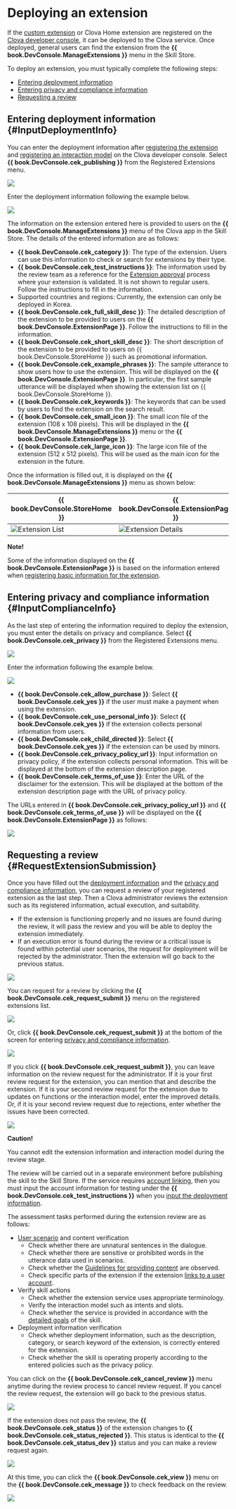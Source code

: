 # Deploying an extension
If the [custom extension](/CEK/Guides/Build_Custom_Extension.md) or Clova Home extension are registered on the [Clova developer console](/DevConsole/Guides/CEK/Register_Extension.md), it can be deployed to the Clova service. Once deployed, general users can find the extension from the **{{ book.DevConsole.ManageExtensions }}** menu in the Skill Store.

To deploy an extension, you must typically complete the following steps:

* [Entering deployment information](#InputDeploymentInfo)
* [Entering privacy and compliance information](#InputComplianceInfo)
* [Requesting a review](#RequestExtensionSubmission)

## Entering deployment information {#InputDeploymentInfo}

You can enter the deployment information after [registering the extension](/DevConsole/Guides/CEK/Register_Extension.md) and [registering an interaction model](/DevConsole/Guides/CEK/Register_Interaction_Model.md) on the Clova developer console. Select **{{ book.DevConsole.cek_publishing }}** from the Registered Extensions menu.

![](/DevConsole/Resources/Images/DevConsole-Deployment_Info_Menu.png)

Enter the deployment information following the example below.

![](/DevConsole/Resources/Images/DevConsole-Input_Deployment_Info.png)

The information on the extension entered here is provided to users on the **{{ book.DevConsole.ManageExtensions }}** menu of the Clova app in the Skill Store. The details of the entered information are as follows:

* **{{ book.DevConsole.cek_category }}**: The type of the extension. Users can use this information to check or search for extensions by their type.
* **{{ book.DevConsole.cek_test_instructions }}**: The information used by the review team as a reference for the [Extension approval](#RequestExtensionSubmission) process where your extension is validated. It is not shown to regular users. Follow the instructions to fill in the information.
* Supported countries and regions: Currently, the extension can only be deployed in Korea.
* **{{ book.DevConsole.cek_full_skill_desc }}**: The detailed description of the extension to be provided to users on the **{{ book.DevConsole.ExtensionPage }}**. Follow the instructions to fill in the information.
* **{{ book.DevConsole.cek_short_skill_desc }}**: The short description of the extension to be provided to users on {{ book.DevConsole.StoreHome }} such as promotional information.
* **{{ book.DevConsole.cek_example_phrases }}**: The sample utterance to show users how to use the extension. This will be displayed on the **{{ book.DevConsole.ExtensionPage }}**. In particular, the first sample utterance will be displayed when showing the extension list on {{ book.DevConsole.StoreHome }}.
* **{{ book.DevConsole.cek_keywords }}**: The keywords that can be used by users to find the extension on the search result.
* **{{ book.DevConsole.cek_small_icon }}**: The small icon file of the extension (108 x 108 pixels). This will be displayed in the **{{ book.DevConsole.ManageExtensions }}** menu or the **{{ book.DevConsole.ExtensionPage }}**.
* **{{ book.DevConsole.cek_large_icon }}**: The large icon file of the extension (512 x 512 pixels). This will be used as the main icon for the extension in the future.

Once the information is filled out, it is displayed on the **{{ book.DevConsole.ManageExtensions }}** menu as shown below:

| {{ book.DevConsole.StoreHome }} | {{ book.DevConsole.ExtensionPage }}   |
|-------------------|-------------------|
| ![Extension List](/DevConsole/Resources/Images/DevConsole-Store_UI_Example-Extension_Store_Home.png) | ![Extension Details](/DevConsole/Resources/Images/DevConsole-Store_UI_Example-Extension_Page.png) |

<div class="note">
  <p><strong>Note!</strong></p>
  <p>Some of the information displayed on the <strong>{{ book.DevConsole.ExtensionPage }}</strong> is based on the information entered when <a href="/DevConsole/Guides/CEK/Register_Extension.html#InputExtensionInfo">registering basic information for the extension</a>.</p>
</div>

## Entering privacy and compliance information {#InputComplianceInfo}

As the last step of entering the information required to deploy the extension, you must enter the details on privacy and compliance. Select **{{ book.DevConsole.cek_privacy }}** from the Registered Extensions menu.

![](/DevConsole/Resources/Images/DevConsole-Policy_Menu.png)

Enter the information following the example below.

![](/DevConsole/Resources/Images/DevConsole-Input_Policy.png)

* **{{ book.DevConsole.cek_allow_purchase }}**: Select **{{ book.DevConsole.cek_yes }}** if the user must make a payment when using the extension.
* **{{ book.DevConsole.cek_use_personal_info }}**: Select **{{ book.DevConsole.cek_yes }}** if the extension collects personal information from users.
* **{{ book.DevConsole.cek_child_directed }}**: Select **{{ book.DevConsole.cek_yes }}** if the extension can be used by minors.
* **{{ book.DevConsole.cek_privacy_policy_url }}**: Input information on privacy policy, if the extension collects personal information. This will be displayed at the bottom of the extension description page.
* **{{ book.DevConsole.cek_terms_of_use }}**: Enter the URL of the disclaimer for the extension. This will be displayed at the bottom of the extension description page with the URL of privacy policy.

The URLs entered in **{{ book.DevConsole.cek_privacy_policy_url }}** and **{{ book.DevConsole.cek_terms_of_use }}** will be displayed on the **{{ book.DevConsole.ExtensionPage }}** as follows:

![](/DevConsole/Resources/Images/DevConsole-Store_UI_Example-Extension_Policy.png)

## Requesting a review {#RequestExtensionSubmission}

Once you have filled out the [deployment information](#InputDeploymentInfo) and the [privacy and compliance information](#InputComplianceInfo), you can request a review of your registered extension as the last step. Then a Clova administrator reviews the extension such as its registered information, actual execution, and suitability.

* If the extension is functioning properly and no issues are found during the review, it will pass the review and you will be able to deploy the extension immediately.
* If an execution error is found during the review or a critical issue is found within potential user scenarios, the request for deployment will be rejected by the administrator. Then the extension will go back to the previous status.

![](/DevConsole/Resources/Images/DevConsole-Extension_Submission_Process.png)

You can request for a review by clicking the **{{ book.DevConsole.cek_request_submit }}** menu on the registered extensions list.

![](/DevConsole/Resources/Images/DevConsole-Submit_Extension_1.png)

Or, click **{{ book.DevConsole.cek_request_submit }}** at the bottom of the screen for entering [privacy and compliance information](#InputComplianceInfo).

![](/DevConsole/Resources/Images/DevConsole-Submit_Extension_2.png)

If you click **{{ book.DevConsole.cek_request_submit }}**, you can leave information on the review request for the administrator. If it is your first review request for the extension, you can mention that and describe the extension. If it is your second review request for the extension due to updates on functions or the interaction model, enter the improved details. Or, if it is your second review request due to rejections, enter whether the issues have been corrected.

![](/DevConsole/Resources/Images/DevConsole-Submission_Request_Message.png)

<div class="danger">
  <p><strong>Caution!</strong></p>
  <p>You cannot edit the extension information and interaction model during the review stage.</p>
</div>

The review will be carried out in a separate environment before publishing the skill to the Skill Store. If the service requires [account linking](/CEK/Guides/Link_User_Account.md), then you must input the account information for testing under the **{{ book.DevConsole.cek_test_instructions }}** when you [input the deployment information](#InputDeploymentInfo).

The assessment tasks performed during the extension review are as follows:

* [User scenario](/Design/Design_Guideline_For_Extension.md#MakeUseCaseScenarioScript) and content verification
  * Check whether there are unnatural sentences in the dialogue.
  * Check whether there are sensitive or prohibited words in the utterance data used in scenarios.
  * Check whether the [Guidelines for providing content](/Design/Design_Guideline_For_Extension.md#ContentGuideline) are observed.
  * Check specific parts of the extension if the extension [links to a user account](/CEK/Guides/Link_User_Account.md).
* Verify skill actions
  * Check whether the extension service uses appropriate terminology.
  * Verify the interaction model such as intents and slots.
  * Check whether the service is provided in accordance with the [detailed goals](/Design/Design_Guideline_For_Extension.md#SettingGoal) of the skill.
* Deployment information verification
  * Check whether deployment information, such as the description, category, or search keyword of the extension, is correctly entered for the extension.
  * Check whether the skill is operating properly according to the entered policies such as the privacy policy.

You can click on the **{{ book.DevConsole.cek_cancel_review }}** menu anytime during the review process to cancel review request. If you cancel the review request, the extension will go back to the previous status.

![](/DevConsole/Resources/Images/DevConsole-Cancel_Submission.png)

If the extension does not pass the review, the **{{ book.DevConsole.cek_status }}** of the extension changes to **{{ book.DevConsole.cek_status_rejected }}**. This status is identical to the **{{ book.DevConsole.cek_status_dev }}** status and you can make a review request again.

![](/DevConsole/Resources/Images/DevConsole-Extension_Submission_Rejected.png)

At this time, you can click the **{{ book.DevConsole.cek_view }}** menu on the **{{ book.DevConsole.cek_message }}** to check feedback on the review.

![](/DevConsole/Resources/Images/DevConsole-Show_Submission_Feedback.png)
